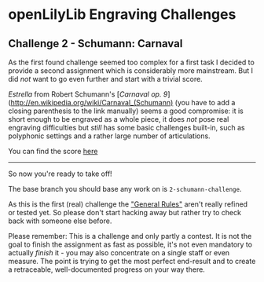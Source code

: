 openLilyLib Engraving Challenges
================================

Challenge 2 - Schumann: Carnaval
-----------------------------

As the first found challenge seemed too complex for a first task I decided
to provide a second assignment which is considerably more mainstream.
But I did *not* want to go even further and start with a trivial score.

*Estrella* from Robert Schumann's
[*Carnaval op. 9*](http://en.wikipedia.org/wiki/Carnaval_(Schumann) (you have to add a closing
parenthesis to the link manually)
seems a good compromise: it is short enough to be engraved as a whole piece,
it does *not* pose real engraving difficulties but *still* has some basic challenges
built-in, such as polyphonic settings and a rather large number of articulations.

You can find the score [here](estrella.png)

---

So now you're ready to take off!

The base branch you should base any work on is `2-schumann-challenge`.

As this is the first (real) challenge the ["General Rules"](../meta/general-rules.md) aren't really refined
or tested yet. So please don't start hacking away but rather try to check back with someone
else before.

Please remember: This is a challenge and only partly a contest. It is not the goal to finish
the assignment as fast as possible, it's not even mandatory to actually *finish* it -
you may also concentrate on a single staff or even measure. The point is trying to get the
most perfect end-result and to create a retraceable, well-documented progress on your way
there.
